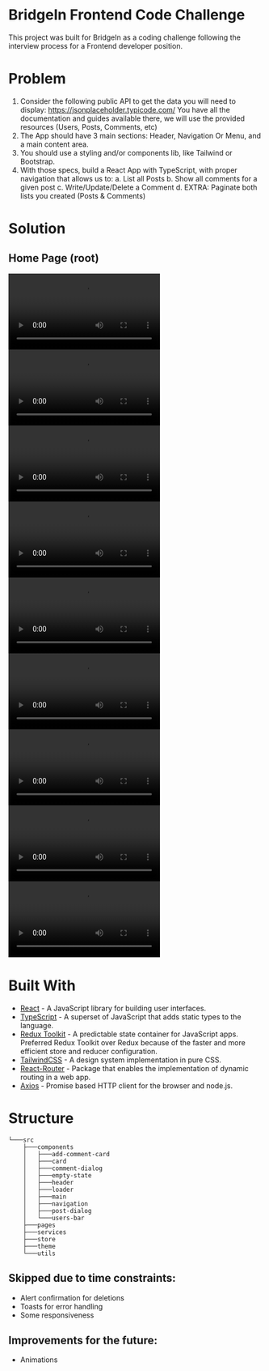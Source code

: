 # BridgeIn Frontend Code Challenge

This project was built for BridgeIn as a coding challenge following the interview process for a Frontend developer position.

# Problem

1. Consider the following public API to get the data you will need to display:
   https://jsonplaceholder.typicode.com/
   You have all the documentation and guides available there, we will use the provided
   resources (Users, Posts, Comments, etc)
2. The App should have 3 main sections: Header, Navigation Or Menu, and a main content
   area.
3. You should use a styling and/or components lib, like Tailwind or Bootstrap.
4. With those specs, build a React App with TypeScript, with proper navigation that allows
   us to:
   a. List all Posts
   b. Show all comments for a given post
   c. Write/Update/Delete a Comment
   d. EXTRA: Paginate both lists you created (Posts & Comments)

# Solution

## Home Page (root)

![Home Page](./videos/homePage.webm)
![Profile Page](./videos/profilePage.webm)
![Comments Page](./videos/commentPage.webm)
![Create Post](./videos/createPost.webm)
![Edit Post](./videos/editPost.webm)
![Delete Post](./videos/deletePost.webm)
![Create Comment](./videos/createComment.webm)
![Edit Comment](./videos/editComment.webm)
![Delete Comment](./videos/deleteComment.webm)

# Built With

- [React](https://reactjs.org/) - A JavaScript library for building user interfaces.
- [TypeScript](https://www.typescriptlang.org/) - A superset of JavaScript that adds static types to the language.
- [Redux Toolkit](https://redux-toolkit.js.org/) - A predictable state container for JavaScript apps. Preferred Redux Toolkit over Redux because of the faster and more efficient store and reducer configuration.
- [TailwindCSS](https://tailwindcss.com/) - A design system implementation in pure CSS.
- [React-Router](https://reactrouter.com/en/main) - Package that enables the implementation of dynamic routing in a web app.
- [Axios](https://axios-http.com/) - Promise based HTTP client for the browser and node.js.

# Structure

```
└───src
    ├───components
    │   ├───add-comment-card
    │   ├───card
    │   ├───comment-dialog
    │   ├───empty-state
    │   ├───header
    │   ├───loader
    │   ├───main
    │   ├───navigation
    │   ├───post-dialog
    │   └───users-bar
    ├───pages
    ├───services
    ├───store
    ├───theme
    └───utils
```

## Skipped due to time constraints:

- Alert confirmation for deletions
- Toasts for error handling
- Some responsiveness

## Improvements for the future:

- Animations
